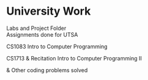 # University Work

Labs and Project Folder  
Assignments done for UTSA 


CS1083 Intro to Computer Programming



CS1713 & Recitation Intro to Computer Programming II

& Other coding problems solved
